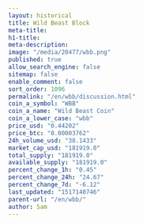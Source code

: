 ```yaml
---
layout: historical
title: Wild Beast Block
meta-title: 
h1-title: 
meta-description: 
image: "/media/20477/wbb.png"
published: true
allow_search_engine: false
sitemap: false
enable_comment: false
sort_order: 1096
permalink: "/en/wbb/discussion.html"
coin_a_symbol: "WBB"
coin_a_name: "Wild Beast Coin"
coin_a_lower_case: "wbb"
price_usd: "0.44202"
price_btc: "0.00003762"
24h_volume_usd: "38.1433"
market_cap_usd: "181919.0"
total_supply: "181919.0"
available_supply: "181919.0"
percent_change_1h: "0.45"
percent_change_24h: "24.67"
percent_change_7d: "-6.12"
last_updated: "1517140746"
parent-url: "/en/wbb/"
author: Sam
---
```


